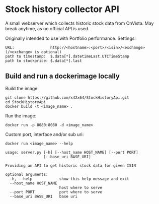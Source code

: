 # Stock history collector API

A small webserver which collects historic stock data from OnVista. May break anytime, as no official API is used.

Originally intended to use with Portfolio performance. Settings:
```
URL:                http://<hostname>:<port>/<isin>/<exchange> (/<exchange> is optional)
path to timestamp:  $.data[*].datetimeLast.UTCTimeStamp
path to stockprice: $.data[*].last
```

## Build and run a dockerimage locally

Build the image:
```
git clone https://github.com/x42x64/StockHistoryApi.git
cd StockHistoryApi
docker build -t <image_name> .
```

Run the image:
```
docker run -p 8080:8080 -d <image_name>
```

Custom port, interface and/or sub uri:
```
docker run <image_name> --help

usage: server.py [-h] [--host_name HOST_NAME] [--port PORT]
                 [--base_uri BASE_URI]

Providing an API to get historic stock data for given ISIN

optional arguments:
  -h, --help            show this help message and exit
  --host_name HOST_NAME
                        host where to serve
  --port PORT           port where to serve
  --base_uri BASE_URI   base uri
```
